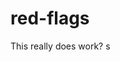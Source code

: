 # red-flags

<script src="{{ base.url | prepend: site.url }}/red-flags/assets/js/menu-bar.js"></script>

This really does work?
s

